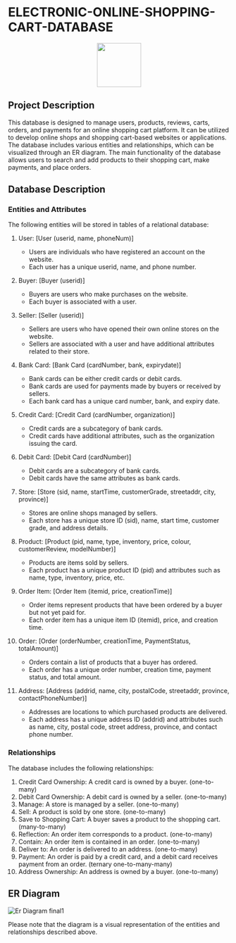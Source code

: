 # ELECTRONIC-ONLINE-SHOPPING-CART-DATABASE
<center>
<img  width="100" height="100" src="https://github.com/PiyushChaudhari-007/Shopping_Cart_Inventory_Management/blob/main/CART.png">
</center>

## Project Description

This database is designed to manage users, products, reviews, carts, orders, and payments for an online shopping cart platform. It can be utilized to develop online shops and shopping cart-based websites or applications. The database includes various entities and relationships, which can be visualized through an ER diagram. The main functionality of the database allows users to search and add products to their shopping cart, make payments, and place orders.

## Database Description

### Entities and Attributes

The following entities will be stored in tables of a relational database:

1. User: [User (userid, name, phoneNum)]
   - Users are individuals who have registered an account on the website.
   - Each user has a unique userid, name, and phone number.

2. Buyer: [Buyer (userid)]
   - Buyers are users who make purchases on the website.
   - Each buyer is associated with a user.

3. Seller: [Seller (userid)]
   - Sellers are users who have opened their own online stores on the website.
   - Sellers are associated with a user and have additional attributes related to their store.

4. Bank Card: [Bank Card (cardNumber, bank, expirydate)]
   - Bank cards can be either credit cards or debit cards.
   - Bank cards are used for payments made by buyers or received by sellers.
   - Each bank card has a unique card number, bank, and expiry date.

5. Credit Card: [Credit Card (cardNumber, organization)]
   - Credit cards are a subcategory of bank cards.
   - Credit cards have additional attributes, such as the organization issuing the card.

6. Debit Card: [Debit Card (cardNumber)]
   - Debit cards are a subcategory of bank cards.
   - Debit cards have the same attributes as bank cards.

7. Store: [Store (sid, name, startTime, customerGrade, streetaddr, city, province)]
   - Stores are online shops managed by sellers.
   - Each store has a unique store ID (sid), name, start time, customer grade, and address details.

8. Product: [Product (pid, name, type, inventory, price, colour, customerReview, modelNumber)]
   - Products are items sold by sellers.
   - Each product has a unique product ID (pid) and attributes such as name, type, inventory, price, etc.
   
9. Order Item: [Order Item (itemid, price, creationTime)]
   - Order items represent products that have been ordered by a buyer but not yet paid for.
   - Each order item has a unique item ID (itemid), price, and creation time.

10. Order: [Order (orderNumber, creationTime, PaymentStatus, totalAmount)]
    - Orders contain a list of products that a buyer has ordered.
    - Each order has a unique order number, creation time, payment status, and total amount.

11. Address: [Address (addrid, name, city, postalCode, streetaddr, province, contactPhoneNumber)]
    - Addresses are locations to which purchased products are delivered.
    - Each address has a unique address ID (addrid) and attributes such as name, city, postal code, street address, province, and contact phone number.

### Relationships

The database includes the following relationships:

1. Credit Card Ownership: A credit card is owned by a buyer. (one-to-many)
2. Debit Card Ownership: A debit card is owned by a seller. (one-to-many)
3. Manage: A store is managed by a seller. (one-to-many)
4. Sell: A product is sold by one store. (one-to-many)
5. Save to Shopping Cart: A buyer saves a product to the shopping cart. (many-to-many)
6. Reflection: An order item corresponds to a product. (one-to-many)
7. Contain: An order item is contained in an order. (one-to-many)
8. Deliver to: An order is delivered to an address. (one-to-many)
9. Payment: An order is paid by a credit card, and a debit card receives payment from an order. (ternary one-to-many-many)
10. Address Ownership: An address is owned by a buyer. (one-to-many)

## ER Diagram

![Er Diagram final1 ](https://github.com/PiyushChaudhari-007/Shopping_Cart_Inventory_Management/blob/main/Relationship%20Table.png)


Please note that the diagram is a visual representation of the entities and relationships described above.
